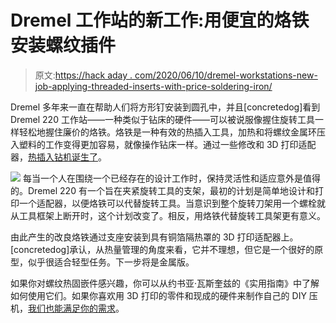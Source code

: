 # Dremel 工作站的新工作:用便宜的烙铁安装螺纹插件

> 原文:[https://hack aday . com/2020/06/10/dremel-workstations-new-job-applying-threaded-inserts-with-price-soldering-iron/](https://hackaday.com/2020/06/10/dremel-workstations-new-job-applying-threaded-inserts-with-cheap-soldering-iron/)

Dremel 多年来一直在帮助人们将方形钉安装到圆孔中，并且[concretedog]看到 Dremel 220 工作站——一种类似于钻床的硬件——可以被说服像握住旋转工具一样轻松地握住廉价的烙铁。烙铁是一种有效的热插入工具，加热和将螺纹金属环压入塑料的工作变得更加容易，就像操作钻床一样。通过一些修改和 3D 打印适配器，[热插入钻机诞生了](https://concretedog.blogspot.com/2020/05/thermal-insert-rig-modification-of.html)。

[![](../Images/e831426a0d483d1406cc5a47cee193d9.png)](https://hackaday.com/wp-content/uploads/2020/06/Soldering-iron-adapter-for-thermal-inserts.jpg) 每当一个人在围绕一个已经存在的设计工作时，保持灵活性和适应意外是值得的。Dremel 220 有一个旨在夹紧旋转工具的支架，最初的计划是简单地设计和打印一个适配器，以便烙铁可以代替旋转工具。当意识到整个旋转刀架用一个螺栓就从工具框架上断开时，这个计划改变了。相反，用烙铁代替旋转工具架更有意义。

由此产生的改良烙铁通过支座安装到具有铜箔隔热罩的 3D 打印适配器上。[concretedog]承认，从热量管理的角度来看，它并不理想，但它是一个很好的原型，似乎很适合轻型任务。下一步将是金属版。

如果你对螺纹热固嵌件感兴趣，你可以从约书亚·瓦斯奎兹的《实用指南》中了解如何使用它们。如果你喜欢用 3D 打印的零件和现成的硬件来制作自己的 DIY 压机，[我们也能满足你的需求](https://hackaday.com/2019/10/01/3d-print-your-own-thermal-insert-press/)。